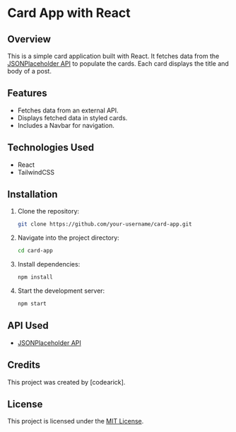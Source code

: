 
# Card App with React

## Overview
This is a simple card application built with React. It fetches data from the [JSONPlaceholder API](https://jsonplaceholder.typicode.com/posts) to populate the cards. Each card displays the title and body of a post.

## Features
- Fetches data from an external API.
- Displays fetched data in styled cards.
- Includes a Navbar for navigation.

## Technologies Used
- React
- TailwindCSS

## Installation
1. Clone the repository:
   ```bash
   git clone https://github.com/your-username/card-app.git
   ```
2. Navigate into the project directory:
   ```bash
   cd card-app
   ```
3. Install dependencies:
   ```bash
   npm install
   ```
4. Start the development server:
   ```bash
   npm start
   ```

## API Used
- [JSONPlaceholder API](https://jsonplaceholder.typicode.com/posts)

## Credits
This project was created by [codearick].

## License
This project is licensed under the [MIT License](LICENSE).
```
